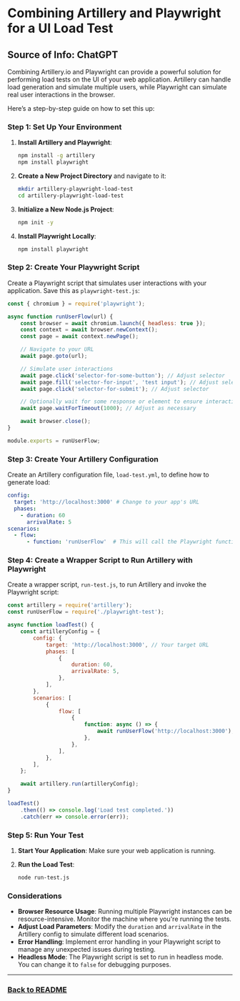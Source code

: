 # Combining Artillery and Playwright for a UI Load Test
## **Source of Info: ChatGPT**

Combining Artillery.io and Playwright can provide a powerful solution for performing load tests on the UI of your web application. Artillery can handle load generation and simulate multiple users, while Playwright can simulate real user interactions in the browser.

Here’s a step-by-step guide on how to set this up:

### Step 1: Set Up Your Environment

1. **Install Artillery and Playwright**:

   ```bash
   npm install -g artillery
   npm install playwright
   ```

2. **Create a New Project Directory** and navigate to it:

   ```bash
   mkdir artillery-playwright-load-test
   cd artillery-playwright-load-test
   ```

3. **Initialize a New Node.js Project**:

   ```bash
   npm init -y
   ```

4. **Install Playwright Locally**:

   ```bash
   npm install playwright
   ```

### Step 2: Create Your Playwright Script

Create a Playwright script that simulates user interactions with your application. Save this as `playwright-test.js`:

```javascript
const { chromium } = require('playwright');

async function runUserFlow(url) {
    const browser = await chromium.launch({ headless: true });
    const context = await browser.newContext();
    const page = await context.newPage();

    // Navigate to your URL
    await page.goto(url);

    // Simulate user interactions
    await page.click('selector-for-some-button'); // Adjust selector
    await page.fill('selector-for-input', 'test input'); // Adjust selector
    await page.click('selector-for-submit'); // Adjust selector

    // Optionally wait for some response or element to ensure interaction is complete
    await page.waitForTimeout(1000); // Adjust as necessary

    await browser.close();
}

module.exports = runUserFlow;
```

### Step 3: Create Your Artillery Configuration

Create an Artillery configuration file, `load-test.yml`, to define how to generate load:

```yaml
config:
  target: 'http://localhost:3000' # Change to your app's URL
  phases:
    - duration: 60
      arrivalRate: 5
scenarios:
  - flow:
      - function: 'runUserFlow'  # This will call the Playwright function
```

### Step 4: Create a Wrapper Script to Run Artillery with Playwright

Create a wrapper script, `run-test.js`, to run Artillery and invoke the Playwright script:

```javascript
const artillery = require('artillery');
const runUserFlow = require('./playwright-test');

async function loadTest() {
    const artilleryConfig = {
        config: {
            target: 'http://localhost:3000', // Your target URL
            phases: [
                {
                    duration: 60,
                    arrivalRate: 5,
                },
            ],
        },
        scenarios: [
            {
                flow: [
                    {
                        function: async () => {
                            await runUserFlow('http://localhost:3000'); // Your app's URL
                        },
                    },
                ],
            },
        ],
    };

    await artillery.run(artilleryConfig);
}

loadTest()
    .then(() => console.log('Load test completed.'))
    .catch(err => console.error(err));
```

### Step 5: Run Your Test

1. **Start Your Application**: Make sure your web application is running.
2. **Run the Load Test**:

   ```bash
   node run-test.js
   ```

### Considerations

- **Browser Resource Usage**: Running multiple Playwright instances can be resource-intensive. Monitor the machine where you're running the tests.
- **Adjust Load Parameters**: Modify the `duration` and `arrivalRate` in the Artillery config to simulate different load scenarios.
- **Error Handling**: Implement error handling in your Playwright script to manage any unexpected issues during testing.
- **Headless Mode**: The Playwright script is set to run in headless mode. You can change it to `false` for debugging purposes.

---
### [Back to README](./README.md)